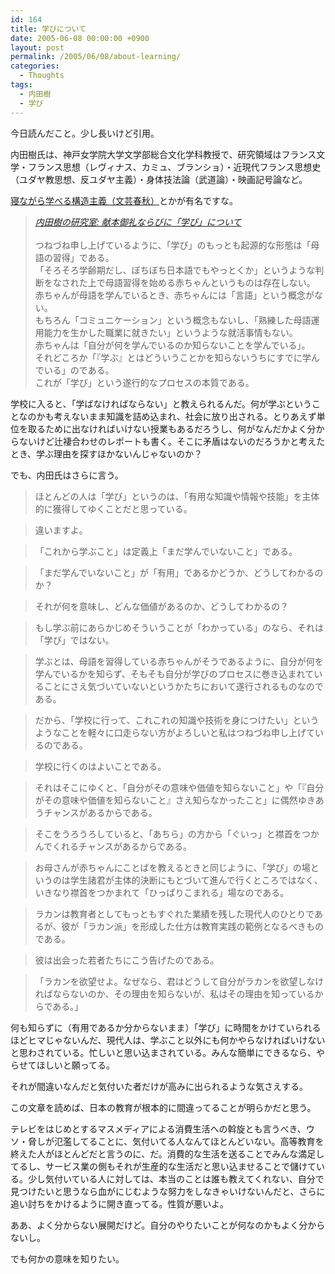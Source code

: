 ```yaml
---
id: 164
title: 学びについて
date: 2005-06-08 00:00:00 +0900
layout: post
permalink: /2005/06/08/about-learning/
categories:
  - Thoughts
tags:
  - 内田樹
  - 学び
---
```

今日読んだこと。少し長いけど引用。
  
内田樹氏は、神戸女学院大学文学部総合文化学科教授で、研究領域はフランス文学・フランス思想（レヴィナス、カミュ、ブランショ）・近現代フランス思想史（ユダヤ教思想、反ユダヤ主義）・身体技法論（武道論）・映画記号論など。
  
<a href="http://www.amazon.co.jp/exec/obidos/ASIN/4166602519/ref=nosim/bookshelf07-22/" rel="external nofollow">寝ながら学べる構造主義（文芸春秋）</a>とかが有名ですな。

<!--more-->

<blockquote cite="http://blog.tatsuru.com/archives/001036.php" title="内田樹の研究室: 献本御礼ならびに「学び」について">
  <p>
    <cite><a href="http://blog.tatsuru.com/archives/001036.php" title="内田樹の研究室: 献本御礼ならびに「学び」について" rel="external nofollow">内田樹の研究室: 献本御礼ならびに「学び」について</a></cite><br /> <br /> つねづね申し上げているように、「学び」のもっとも起源的な形態は「母語の習得」である。<br /> 「そろそろ学齢期だし、ぼちぼち日本語でもやっとくか」というような判断をなされた上で母語習得を始める赤ちゃんというものは存在しない。<br /> 赤ちゃんが母語を学んでいるとき、赤ちゃんには「言語」という概念がない。<br /> もちろん「コミュニケーション」という概念もないし、「熟練した母語運用能力を生かした職業に就きたい」というような就活事情もない。<br /> 赤ちゃんは「自分が何を学んでいるのか知らないことを学んでいる」。<br /> それどころか「『学ぶ』とはどういうことかを知らないうちにすでに学んでいる」のである。<br /> これが「学び」という遂行的なプロセスの本質である。
  </p>
</blockquote>

学校に入ると、「学ばなければならない」と教えられるんだ。何が学ぶということなのかも考えないまま知識を詰め込まれ、社会に放り出される。とりあえず単位を取るために出なければいけない授業もあるだろうし、何がなんだかよく分からないけど辻褄合わせのレポートも書く。そこに矛盾はないのだろうかと考えたとき、学ぶ理由を探すほかないんじゃないのか？

でも、内田氏はさらに言う。

> ほとんどの人は「学び」というのは、「有用な知識や情報や技能」を主体的に獲得してゆくことだと思っている。
  
> 違いますよ。
  
> 「これから学ぶこと」は定義上「まだ学んでいないこと」である。
  
> 「まだ学んでいないこと」が「有用」であるかどうか、どうしてわかるのか？
  
> それが何を意味し、どんな価値があるのか、どうしてわかるの？
  
> もし学ぶ前にあらかじめそういうことが「わかっている」のなら、それは「学び」ではない。
  
> 学ぶとは、母語を習得している赤ちゃんがそうであるように、自分が何を学んでいるかを知らず、そもそも自分が学びのプロセスに巻き込まれていることにさえ気づいていないというかたちにおいて遂行されるものなのである。
  
> だから、「学校に行って、これこれの知識や技術を身につけたい」というようなことを軽々に口走らない方がよろしいと私はつねづね申し上げているのである。
  
> 学校に行くのはよいことである。
  
> それはそこにゆくと、「自分がその意味や価値を知らないこと」や「『自分がその意味や価値を知らないこと』さえ知らなかったこと」に偶然ゆきあうチャンスがあるからである。
  
> そこをうろうろしていると、「あちら」の方から「ぐいっ」と襟首をつかんでくれるチャンスがあるからである。
  
> お母さんが赤ちゃんにことばを教えるときと同じように、「学び」の場というのは学生諸君が主体的決断にもとづいて進んで行くところではなく、いきなり襟首をつかまれて「ひっぱりこまれる」場なのである。
  
> ラカンは教育者としてもっともすぐれた業績を残した現代人のひとりであるが、彼が「ラカン派」を形成した仕方は教育実践の範例となるべきものである。
  
> 彼は出会った若者たちにこう告げたのである。
  
> 「ラカンを欲望せよ。なぜなら、君はどうして自分がラカンを欲望しなければならないのか、その理由を知らないが、私はその理由を知っているからである。」

何も知らずに（有用であるか分からないまま）「学び」に時間をかけていられるほどヒマじゃないんだ、現代人は、学ぶこと以外にも何かやらなければいけないと思わされている。忙しいと思い込まされている。みんな簡単にできるなら、やらせてほしいと願ってる。
  
それが間違いなんだと気付いた者だけが高みに出られるような気さえする。

この文章を読めば、日本の教育が根本的に間違ってることが明らかだと思う。
  
テレビをはじめとするマスメディアによる消費生活への斡旋とも言うべき、ウソ・脅しが氾濫してることに、気付いてる人なんてほとんどいない。高等教育を終えた人がほとんどだと言うのに、だ。消費的な生活を送ることでみんな満足してるし、サービス業の側もそれが生産的な生活だと思い込ませることで儲けている。少し気付いている人に対しては、本当のことは誰も教えてくれない、自分で見つけたいと思うなら血がにじむような努力をしなきゃいけないんだと、さらに追い討ちをかけるように開き直ってる。性質が悪いよ。

ああ、よく分からない展開だけど。自分のやりたいことが何なのかもよく分からないし。
  
でも何かの意味を知りたい。

